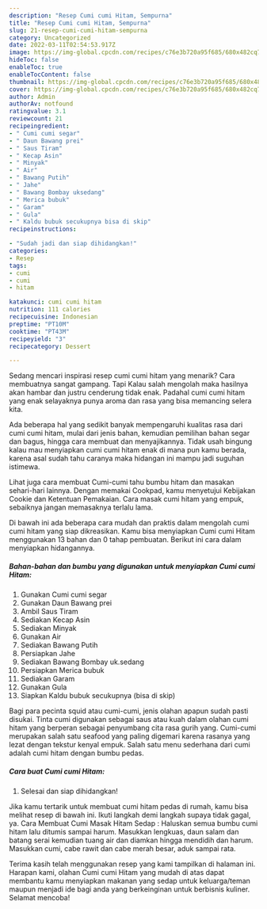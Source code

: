 ```yaml
---
description: "Resep Cumi cumi Hitam, Sempurna"
title: "Resep Cumi cumi Hitam, Sempurna"
slug: 21-resep-cumi-cumi-hitam-sempurna
category: Uncategorized
date: 2022-03-11T02:54:53.917Z
image: https://img-global.cpcdn.com/recipes/c76e3b720a95f685/680x482cq70/cumi-cumi-hitam-foto-resep-utama.jpg
hideToc: false
enableToc: true
enableTocContent: false
thumbnail: https://img-global.cpcdn.com/recipes/c76e3b720a95f685/680x482cq70/cumi-cumi-hitam-foto-resep-utama.jpg
cover: https://img-global.cpcdn.com/recipes/c76e3b720a95f685/680x482cq70/cumi-cumi-hitam-foto-resep-utama.jpg
author: Admin
authorAv: notfound
ratingvalue: 3.1
reviewcount: 21
recipeingredient:
- " Cumi cumi segar"
- " Daun Bawang prei"
- " Saus Tiram"
- " Kecap Asin"
- " Minyak"
- " Air"
- " Bawang Putih"
- " Jahe"
- " Bawang Bombay uksedang"
- " Merica bubuk"
- " Garam"
- " Gula"
- " Kaldu bubuk secukupnya bisa di skip"
recipeinstructions:

- "Sudah jadi dan siap dihidangkan!"
categories:
- Resep
tags:
- cumi
- cumi
- hitam

katakunci: cumi cumi hitam 
nutrition: 111 calories
recipecuisine: Indonesian
preptime: "PT10M"
cooktime: "PT43M"
recipeyield: "3"
recipecategory: Dessert

---
```



Sedang mencari inspirasi resep cumi cumi hitam yang menarik? Cara membuatnya sangat gampang. Tapi Kalau salah mengolah maka hasilnya akan hambar dan justru cenderung tidak enak. Padahal cumi cumi hitam yang enak selayaknya punya aroma dan rasa yang bisa memancing selera kita.


Ada beberapa hal yang sedikit banyak mempengaruhi kualitas rasa dari cumi cumi hitam, mulai dari jenis bahan, kemudian pemilihan bahan segar dan bagus, hingga cara membuat dan menyajikannya. Tidak usah bingung kalau mau menyiapkan cumi cumi hitam enak di mana pun kamu berada, karena asal sudah tahu caranya maka hidangan ini mampu jadi suguhan istimewa.

Lihat juga cara membuat Cumi-cumi tahu bumbu hitam dan masakan sehari-hari lainnya. Dengan memakai Cookpad, kamu menyetujui Kebijakan Cookie dan Ketentuan Pemakaian. Cara masak cumi hitam yang empuk, sebaiknya jangan memasaknya terlalu lama.


Di bawah ini ada beberapa cara mudah dan praktis dalam mengolah cumi cumi hitam yang siap dikreasikan. Kamu bisa menyiapkan Cumi cumi Hitam menggunakan 13 bahan dan 0 tahap pembuatan. Berikut ini cara dalam menyiapkan hidangannya.

<!--inarticleads1-->

##### Bahan-bahan dan bumbu yang digunakan untuk menyiapkan Cumi cumi Hitam:

1. Gunakan  Cumi cumi segar
1. Gunakan  Daun Bawang prei
1. Ambil  Saus Tiram
1. Sediakan  Kecap Asin
1. Sediakan  Minyak
1. Gunakan  Air
1. Sediakan  Bawang Putih
1. Persiapkan  Jahe
1. Sediakan  Bawang Bombay uk.sedang
1. Persiapkan  Merica bubuk
1. Sediakan  Garam
1. Gunakan  Gula
1. Siapkan  Kaldu bubuk secukupnya (bisa di skip)


Bagi para pecinta squid atau cumi-cumi, jenis olahan apapun sudah pasti disukai. Tinta cumi digunakan sebagai saus atau kuah dalam olahan cumi hitam yang berperan sebagai penyumbang cita rasa gurih yang. Cumi-cumi merupakan salah satu seafood yang paling digemari karena rasanya yang lezat dengan tekstur kenyal empuk. Salah satu menu sederhana dari cumi adalah cumi hitam dengan bumbu pedas. 

<!--inarticleads2-->

##### Cara buat Cumi cumi Hitam:


1. Selesai dan siap dihidangkan!

Jika kamu tertarik untuk membuat cumi hitam pedas di rumah, kamu bisa melihat resep di bawah ini. Ikuti langkah demi langkah supaya tidak gagal, ya. Cara Membuat Cumi Masak Hitam Sedap : Haluskan semua bumbu cumi hitam lalu ditumis sampai harum. Masukkan lengkuas, daun salam dan batang serai kemudian tuang air dan diamkan hingga mendidih dan harum. Masukkan cumi, cabe rawit dan cabe merah besar, aduk sampai rata. 

Terima kasih telah menggunakan resep yang kami tampilkan di halaman ini. Harapan kami, olahan Cumi cumi Hitam yang mudah di atas dapat membantu kamu menyiapkan makanan yang sedap untuk keluarga/teman maupun menjadi ide bagi anda yang berkeinginan untuk berbisnis kuliner. Selamat mencoba!

